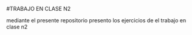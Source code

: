 #TRABAJO EN CLASE N2

mediante el presente repositorio presento los ejercicios de el trabajo en clase n2
